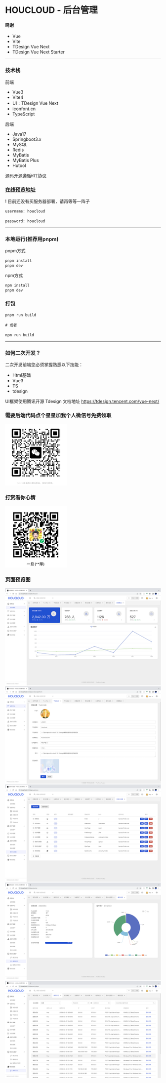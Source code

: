 # HOUCLOUD - 后台管理


#### 鸣谢

- Vue
- Vite
- TDesign Vue Next
- TDesign Vue Next Starter

---

### 技术栈
前端 
- Vue3
- Vite4
- UI：TDesign Vue Next 
- iconfont.cn
- TypeScript

后端
- Java17
- Springboot3.x
- MySQL
- Redis
- MyBatis
- MyBatis Plus
- Hutool

源码开源遵循`MTI`协议

### [在线预览地址](https://admin.houcloud.com) 

! 目前还没有买服务器部署，请再等等一阵子

```text
username: houcloud

password: houcloud
```


---

### 本地运行(推荐用pnpm)
pnpm方式
```shell
pnpm install 
pnpm dev
```
npm方式
```shell
npm install 
pnpm dev
```

### 打包
```shell
pnpm run build

# 或者

npm run build
```


---
### 如何二次开发？

[//]: # ([HOUCLOUD 文档]&#40;https://doc.houcloud.com&#41;)


二次开发前端您必须掌握熟悉以下技能：

- Html基础
- Vue3
- TS
- tdesign


UI框架使用腾讯开源 Tdesign  文档地址 https://tdesign.tencent.com/vue-next/


### 需要后端代码点个星星加我个人微信号免费领取
<img src="doc/IMG_4343.PNG" height="200" width="200" >


### 打赏看你心情
<img src="doc/IMG_4345.JPG" height="200" width="200" >


###  页面预览图
![page1.png](doc%2Fpage1.png)
![page2.png](doc%2Fpage2.png)
![page3.png](doc%2Fpage3.png)
![page4.png](doc%2Fpage4.png)
![page5.png](doc%2Fpage5.png)

